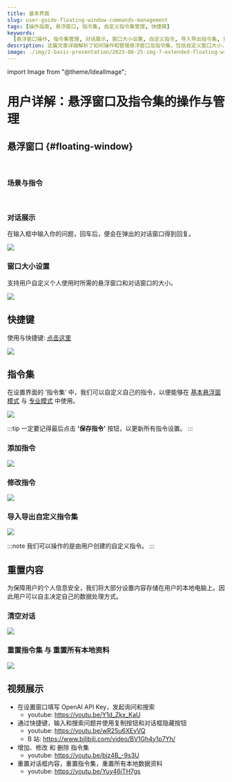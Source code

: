 ```yaml
---
title: 基本界面
slug: user-guide-floating-window-commands-management
tags: [操作指南, 悬浮窗口, 指令集, 自定义指令集管理, 快捷键]
keywords:
  [悬浮窗口操作, 指令集管理, 对话展示, 窗口大小设置, 自定义指令, 导入导出指令集, 重置内容, 保护个人信息, 视频教程]
description: 这篇文章详细解析了如何操作和管理悬浮窗口及指令集，包括自定义窗口大小，使用快捷键，添加、修改、导入、导出指令，以及如何清空对话和重置内容。同时提供实战教程视频，帮助用户灵活定制和保护个人信息。
image: ./img/2-basic-presentation/2023-08-25-img-7-extended-floating-window.png
---
```


import Image from "@theme/IdealImage";

# 用户详解：悬浮窗口及指令集的操作与管理

## 悬浮窗口 {#floating-window}

<div style={{display:"flex", flexWrap: "wrap"}}>
    <Image img={require("./img/2-basic-presentation/2023-08-25-img-6-floating-window.png")} style={{ width: 300, marginLeft: "1rem", marginTop: "1rem" }} />
    <Image img={require("./img/2-basic-presentation/2023-08-25-img-7-extended-floating-window.png")} style={{ width: 500, marginLeft: "1rem", marginTop: "1rem" }} />
</div>

### 场景与指令

<div style={{display:"flex", flexWrap: "wrap"}}>
    <Image img={require("./img/2-basic-presentation/2023-08-25-img-15-floating-window-commands.png")} style={{ width: 300, marginLeft: "1rem", marginTop: "1rem" }} />
    <Image img={require("./img/2-basic-presentation/2023-08-25-img-16-floating-window-commands-2.png")} style={{ width: 300, marginLeft: "1rem", marginTop: "1rem" }} />
    <Image img={require("./img/2-basic-presentation/2023-08-25-img-17-floating-window-commands-3.png")} style={{ width: 300, marginLeft: "1rem", marginTop: "1rem" }} />
</div>

### 对话展示

在输入框中输入你的问题，回车后，便会在弹出的对话窗口得到回复。

![](./img/2-basic-presentation/2023-08-25-img-8-gif-hello-test-for-baisc-presentation.gif)

### 窗口大小设置

支持用户自定义个人使用时所需的悬浮窗口和对话窗口的大小。

![](./img/2-basic-presentation/2023-08-25-img-9-settings-of-windows-size.png)

## 快捷键

使用与快捷键: [点击这里](./3-usage-and-shortcut.md)

![](./img/2-basic-presentation/2023-08-25-img-14-shorcut-settings-interface.png)

## 指令集

在设置界面的 ‘指令集’ 中，我们可以自定义自己的指令，以便能够在 [基本悬浮窗模式](#floating-window) 与 [专业模式](/docs/intro/how-professional-mode-of-ai-flow-revolutionizes-content-creation) 中使用。

![](./img/2-basic-presentation/2023-08-25-img-10-commands-management.png)

:::tip
一定要记得最后点击 **'保存指令'** 按钮，以更新所有指令设置。
:::

### 添加指令

![](./img/2-basic-presentation/2023-08-25-img-11-commands-management-add-new-command.png)

### 修改指令

![](./img/2-basic-presentation/2023-09-05-img-1-basic-ussage-edit-command.png)

### 导入导出自定义指令集

![](./img/2-basic-presentation/2023-09-05-img-2-basic-ussage-import-and-export-commands.png)

:::note
我们可以操作的是由用户创建的自定义指令。
:::

## 重置内容

为保障用户的个人信息安全，我们将大部分设置内容存储在用户的本地电脑上。因此用户可以自主决定自己的数据处理方式。

### 清空对话

![](./img/2-basic-presentation/2023-08-25-img-12-reset-messages-history.png)

### 重置指令集 与 重置所有本地资料

![](./img/2-basic-presentation/2023-08-25-img-13-reset-data.png)

## 视频展示

- 在设置窗口填写 OpenAI API Key，发起询问和搜索
  - youtube: https://youtu.be/Y1d_Zkx_KaU
- 通过快捷键，输入和搜索问题并使用复制按钮和对话框隐藏按钮
  - youtube: https://youtu.be/wR25u6XEvVQ
  - B 站: https://www.bilibili.com/video/BV1Gh4y1p7Yh/
- 增加、修改 和 删除 指令集
  - youtube: https://youtu.be/bjz4B_-9s3U
- 重置对话框内容，重置指令集，重置所有本地数据资料
  - youtube: https://youtu.be/Yuy46iTH7gs
